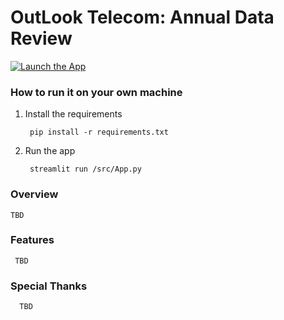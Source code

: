 # OutLook Telecom: Annual Data Review

[![Launch the App](https://static.streamlit.io/badges/streamlit_badge_black_white.svg)](https://outlookdatareview.streamlit.app/)

### How to run it on your own machine

1. Install the requirements

   ```
    pip install -r requirements.txt
   ```

2. Run the app

   ```
    streamlit run /src/App.py
   ```

### Overview

   ```
   TBD
   ```

### Features
   ```
    TBD
   ```
### Special Thanks
  
  ```
    TBD

   ```


